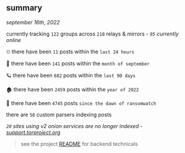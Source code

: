 
## summary
_september 16th, 2022_

currently tracking `122` groups across `218` relays & mirrors - _`95` currently online_

⏲ there have been `11` posts within the `last 24 hours`

🦈 there have been `141` posts within the `month of september`

🪐 there have been `682` posts within the `last 90 days`

🏚 there have been `2459` posts within the `year of 2022`

🦕 there have been `4745` posts `since the dawn of ransomwatch`

there are `58` custom parsers indexing posts

_`20` sites using v2 onion services are no longer indexed - [support.torproject.org](https://support.torproject.org/onionservices/v2-deprecation/)_

> see the project [README](https://github.com/joshhighet/ransomwatch#ransomwatch--) for backend technicals
